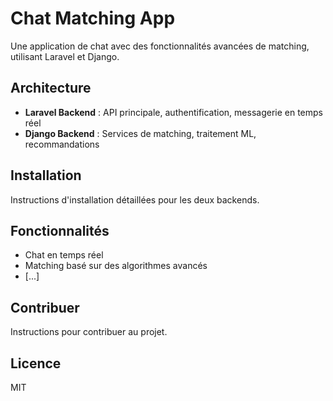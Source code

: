 # Chat Matching App

Une application de chat avec des fonctionnalités avancées de matching, utilisant Laravel et Django.

## Architecture

- **Laravel Backend** : API principale, authentification, messagerie en temps réel
- **Django Backend** : Services de matching, traitement ML, recommandations

## Installation

Instructions d'installation détaillées pour les deux backends.

## Fonctionnalités

- Chat en temps réel
- Matching basé sur des algorithmes avancés
- [...]

## Contribuer

Instructions pour contribuer au projet.

## Licence

MIT